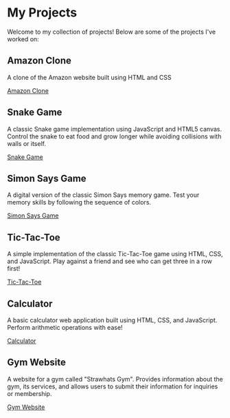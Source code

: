 # My Projects

Welcome to my collection of projects! Below are some of the projects I've worked on:

## Amazon Clone
A clone of the Amazon website built using HTML and CSS

[Amazon Clone](https://github.com/itsdhruvrpandey01/Projects/tree/main/Amazon%20Clone)

## Snake Game
A classic Snake game implementation using JavaScript and HTML5 canvas. Control the snake to eat food and grow longer while avoiding collisions with walls or itself.

[Snake Game](https://github.com/itsdhruvrpandey01/Projects/tree/main/SnakeGame)

## Simon Says Game
A digital version of the classic Simon Says memory game. Test your memory skills by following the sequence of colors.

[Simon Says Game](https://github.com/itsdhruvrpandey01/Projects/tree/main/Simmon%20Says)

## Tic-Tac-Toe
A simple implementation of the classic Tic-Tac-Toe game using HTML, CSS, and JavaScript. Play against a friend and see who can get three in a row first!

[Tic-Tac-Toe](https://github.com/itsdhruvrpandey01/Projects/tree/main/TicTacToe)

## Calculator
A basic calculator web application built using HTML, CSS, and JavaScript. Perform arithmetic operations with ease!

[Calculator](https://github.com/itsdhruvrpandey01/Projects/tree/main/Calculator)

## Gym Website
A website for a gym called "Strawhats Gym". Provides information about the gym, its services, and allows users to submit their information for inquiries or membership.

[Gym Website](https://github.com/itsdhruvrpandey01/Projects/tree/main/GymWebsite)
